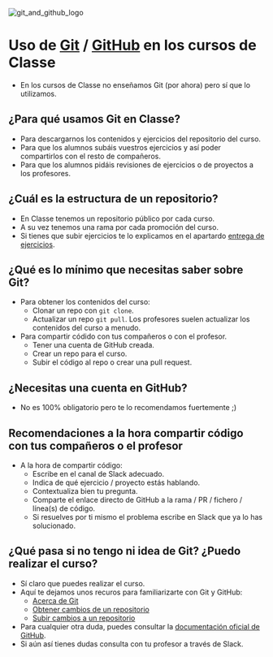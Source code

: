 ![git_and_github_logo](https://user-images.githubusercontent.com/3619686/183941042-fb22be9e-7636-47ba-925d-2c3ed15dcbad.png)

# Uso de [Git](https://git-scm.com/) / [GitHub](https://github.com) en los cursos de Classe

- En los cursos de Classe no enseñamos Git (por ahora) pero sí que lo utilizamos.

## ¿Para qué usamos Git en Classe?

- Para descargarnos los contenidos y ejercicios del repositorio del curso.
- Para que los alumnos subáis vuestros ejercicios y así poder compartirlos con el resto de compañeros.
- Para que los alumnos pidáis revisiones de ejercicios o de proyectos a los profesores.

## ¿Cuál es la estructura de un repositorio?

- En Classe tenemos un repositorio público por cada curso.
- A su vez tenemos una rama por cada promoción del curso.
- Si tienes que subir ejercicios te lo explicamos en el apartardo [entrega de ejercicios](./entrega-de-ejercicios.md).

## ¿Qué es lo mínimo que necesitas saber sobre Git?

- Para obtener los contenidos del curso:
  - Clonar un repo con `git clone`.
  - Actualizar un repo `git pull`. Los profesores suelen actualizar los contenidos del curso a menudo.
- Para compartir códido con tus compañeros o con el profesor.
  - Tener una cuenta de GitHub creada.
  - Crear un repo para el curso.
  - Subir el código al repo o crear una pull request.

## ¿Necesitas una cuenta en GitHub?

- No es 100% obligatorio pero te lo recomendamos fuertemente ;)

## Recomendaciones a la hora compartir código con tus compañeros o el profesor

- A la hora de compartir código:
  - Escribe en el canal de Slack adecuado.
  - Indica de qué ejercicio / proyecto estás hablando.
  - Contextualiza bien tu pregunta.
  - Comparte el enlace directo de GitHub a la rama / PR / fichero / línea(s) de código.
  - Si resuelves por ti mismo el problema escribe en Slack que ya lo has solucionado.

## ¿Qué pasa si no tengo ni idea de Git? ¿Puedo realizar el curso?

- Sí claro que puedes realizar el curso.
- Aquí te dejamos unos recuros para familiarizarte con Git y GitHub:
  - [Acerca de Git](https://docs.github.com/es/get-started/using-git/about-git)
  - [Obtener cambios de un repositorio](https://docs.github.com/es/get-started/using-git/getting-changes-from-a-remote-repository)
  - [Subir cambios a un repositorio](https://docs.github.com/es/get-started/using-git/pushing-commits-to-a-remote-repository)
- Para cualquier otra duda, puedes consultar la [documentación oficial de GitHub](https://docs.github.com/es/get-started).
- Si aún así tienes dudas consulta con tu profesor a través de Slack.

